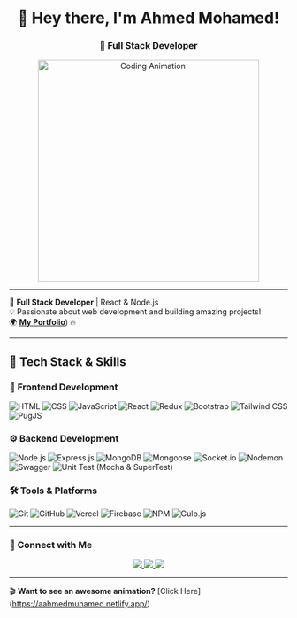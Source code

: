 <h1 align="center">👋 Hey there, I'm Ahmed Mohamed!</h1>
<h3 align="center">🚀 Full Stack Developer</h3>

<p align="center">
  <img src="https://media3.giphy.com/media/v1.Y2lkPTc5MGI3NjExdjRvNmpwNHZ1cHkwcWE2ZzNpM3U0bzhhZDRkdmUxYml5bHN6NTMzeCZlcD12MV9pbnRlcm5hbF9naWZfYnlfaWQmY3Q9Zw/jBOOXxSJfG8kqMxT11/giphy.gif" width="400" alt="Coding Animation">
</p>

---

🚀 **Full Stack Developer** | React & Node.js  
💡 Passionate about web development and building amazing projects!  
🌍 [**My Portfolio**](https://aahmedmuhamed.netlify.app/)) 🔥

---

## 🌟 **Tech Stack & Skills**

### 🎨 **Frontend Development**
![HTML](https://img.shields.io/badge/HTML5-E34F26?style=for-the-badge&logo=html5&logoColor=white)
![CSS](https://img.shields.io/badge/CSS3-1572B6?style=for-the-badge&logo=css3&logoColor=white)
![JavaScript](https://img.shields.io/badge/JavaScript-F7DF1E?style=for-the-badge&logo=javascript&logoColor=black)
![React](https://img.shields.io/badge/React-20232A?style=for-the-badge&logo=react&logoColor=61DAFB)
![Redux](https://img.shields.io/badge/Redux-764ABC?style=for-the-badge&logo=redux&logoColor=white)
![Bootstrap](https://img.shields.io/badge/Bootstrap-563D7C?style=for-the-badge&logo=bootstrap&logoColor=white)
![Tailwind CSS](https://img.shields.io/badge/Tailwind%20CSS-06B6D4?style=for-the-badge&logo=tailwindcss&logoColor=white)
![PugJS](https://img.shields.io/badge/PugJS-A86454?style=for-the-badge&logo=pug&logoColor=white)

### ⚙ **Backend Development**
![Node.js](https://img.shields.io/badge/Node.js-43853D?style=for-the-badge&logo=node.js&logoColor=white)
![Express.js](https://img.shields.io/badge/Express.js-000000?style=for-the-badge&logo=express&logoColor=white)
![MongoDB](https://img.shields.io/badge/MongoDB-47A248?style=for-the-badge&logo=mongodb&logoColor=white)
![Mongoose](https://img.shields.io/badge/Mongoose-880000?style=for-the-badge&logo=mongodb&logoColor=white)
![Socket.io](https://img.shields.io/badge/Socket.io-010101?style=for-the-badge&logo=socket.io&logoColor=white)
![Nodemon](https://img.shields.io/badge/Nodemon-76D04B?style=for-the-badge&logo=nodemon&logoColor=white)
![Swagger](https://img.shields.io/badge/Swagger-85EA2D?style=for-the-badge&logo=swagger&logoColor=black)
![Unit Test (Mocha & SuperTest)](https://img.shields.io/badge/Unit%20Test-Mocha%20%26%20SuperTest-brightgreen?style=for-the-badge&logo=mocha&logoColor=white)

### 🛠 **Tools & Platforms**
![Git](https://img.shields.io/badge/Git-F05032?style=for-the-badge&logo=git&logoColor=white)
![GitHub](https://img.shields.io/badge/GitHub-181717?style=for-the-badge&logo=github&logoColor=white)
![Vercel](https://img.shields.io/badge/Vercel-000000?style=for-the-badge&logo=vercel&logoColor=white)
![Firebase](https://img.shields.io/badge/Firebase-ffca28?style=for-the-badge&logo=firebase&logoColor=black)
![NPM](https://img.shields.io/badge/NPM-CB3837?style=for-the-badge&logo=npm&logoColor=white)
![Gulp.js](https://img.shields.io/badge/Gulp.js-CF4647?style=for-the-badge&logo=gulp&logoColor=white)

---

### 🚀 **Connect with Me**
<p align="center">
  <a href="https://github.com/amedmohmed925">
    <img src="https://img.shields.io/badge/GitHub-000?style=for-the-badge&logo=github" />
  </a>
  <a href="https://www.linkedin.com/in/ahmed-mohmed-707603256/">
    <img src="https://img.shields.io/badge/LinkedIn-0077B5?style=for-the-badge&logo=linkedin" />
  </a>
  <a href="mailto:amedmohmed925@gmail.com">
    <img src="https://img.shields.io/badge/Email-D14836?style=for-the-badge&logo=gmail" />
  </a>
</p>

---

🎬 **Want to see an awesome animation?** [Click Here] (https://aahmedmuhamed.netlify.app/)
